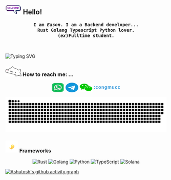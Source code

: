 ## <img src="https://raw.githubusercontent.com/congmucc/congmucc/main/resources/gif/welcomeglitch.gif" width="50px" /> Hello!

<p align="center">
  <strong>
    <samp>
      I am <em>Eason</em>. I am a Backend developer... 
      <br/> Rust Golang Typescript Python lover.
      <br/> (<em>ex</em>)Fulltime student.
    </samp>
  </strong>
  <br/>
  <br/>
  <br/>
</p>


![Typing SVG](https://readme-typing-svg.demolab.com/?lines=In+continuous+learning···)

### <img src="https://raw.githubusercontent.com/congmucc/congmucc/main/resources/gif/bongocat.gif" width="50px" /> How to reach me: ...

<p align="center">
<a href="https://wa.me/8617630721764" target="blank"><img align="center" src="https://raw.githubusercontent.com/congmucc/congmucc/main/resources/images/whatsapp.svg" alt="" height="30" width="40" /></a>
<a href="https://t.me/congmucc" target="blank"><img align="center" src="https://raw.githubusercontent.com/congmucc/congmucc/main/resources/images/telegram.svg" alt="" height="30" width="40" /></a>
<a href="congmucc"><img align="center" src="https://raw.githubusercontent.com/congmucc/congmucc/main/resources/images/wechat.svg" alt="" height="30" width="40" /></a>
  <span style="font-weight: bold; color: #3498db; font-family: 'Arial', sans-serif; letter-spacing: 1px;">
    :congmucc
  </span>
</p>


<picture>
  <source media="(prefers-color-scheme: dark)" srcset="https://raw.githubusercontent.com/congmucc/congmucc/output/github-contribution-grid-snake-dark.svg">
  <source media="(prefers-color-scheme: light)" srcset="https://raw.githubusercontent.com/congmucc/congmucc/output/github-contribution-grid-snake.svg">
  <img alt="github contribution grid snake animation" src="https://raw.githubusercontent.com/congmucc/congmucc/output/github-contribution-grid-snake.svg">
</picture>

### <img src="https://raw.githubusercontent.com/congmucc/congmucc/main/resources/gif/flying-bird.gif" width="40px" /> Frameworks


<div align="center">
  <img src="https://img.shields.io/badge/-Rust-000000?style=flat&logo=rust&logoColor=white&labelColor=DEA584" alt="Rust" />
  <img src="https://img.shields.io/badge/-Golang-00ADD8?style=flat&logo=go&logoColor=white&labelColor=29BEB0" alt="Golang" />
  <img src="https://img.shields.io/badge/-Python-3776AB?style=flat&logo=python&logoColor=white&labelColor=306998" alt="Python" />
  <img src="https://img.shields.io/badge/-TypeScript-3178C6?style=flat&logo=typescript&logoColor=white&labelColor=007ACC" alt="TypeScript" />
  <img src="https://img.shields.io/badge/-Solana-3A0CA3?style=flat&logo=solana&logoColor=white&labelColor=9945FF" alt="Solana" />
</div>





[![Ashutosh's github activity graph](https://github-readme-activity-graph.vercel.app/graph?username=congmucc&theme=dracula)](https://github.com/ashutosh00710/github-readme-activity-graph)


